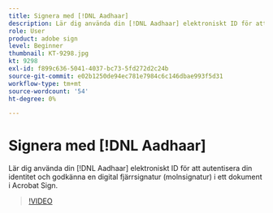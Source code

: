 ```yaml
---
title: Signera med [!DNL Aadhaar]
description: Lär dig använda din [!DNL Aadhaar] elektroniskt ID för att autentisera din identitet och godkänna en digital fjärrsignatur (molnsignatur) i ett dokument i Acrobat Sign
role: User
product: adobe sign
level: Beginner
thumbnail: KT-9298.jpg
kt: 9298
exl-id: f899c636-5041-4037-bc73-5fd272d2c24b
source-git-commit: e02b1250de94ec781e7984c6c146dbae993f5d31
workflow-type: tm+mt
source-wordcount: '54'
ht-degree: 0%

---
```


# Signera med [!DNL Aadhaar]

Lär dig använda din [!DNL Aadhaar] elektroniskt ID för att autentisera din identitet och godkänna en digital fjärrsignatur (molnsignatur) i ett dokument i Acrobat Sign.

>[!VIDEO](https://video.tv.adobe.com/v/338362?hidetitle=true)
